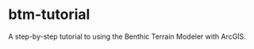 btm-tutorial
============

A step-by-step tutorial to using the Benthic Terrain Modeler with ArcGIS.
